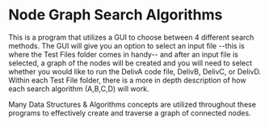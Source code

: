 # Node Graph Search Algorithms
This is a program that utilizes a GUI to choose between 4 different search methods. The GUI will give you an option to select an input file --this is where the Test Files folder comes in handy-- 
and after an input file is selected, a graph of the nodes will be created and you will need to select whether you would like to run the DelivA code file, DelivB, DelivC, or DelivD. Within each Test File folder, there is a more in depth description of how each search algorithm (A,B,C,D) will work.

Many Data Structures & Algorithms concepts are utilized throughout these programs to effectively create and traverse a graph of connected nodes.
